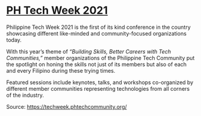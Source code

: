 # [PH Tech Week 2021](https://techweek.phtechcommunity.org/)

Philippine Tech Week 2021 is the first of its kind conference in the country showcasing different like-minded and community-focused organizations today.

With this year’s theme of *“Building Skills, Better Careers with Tech Communities,”* member organizations of the Philippine Tech Community put the spotlight on honing the skills not just of its members but also of each and every Filipino during these trying times.

Featured sessions include keynotes, talks, and workshops co-organized by different member communities representing technologies from all corners of the industry.

Source: https://techweek.phtechcommunity.org/

